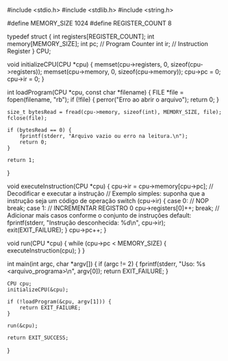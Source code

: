 #include <stdio.h>
#include <stdlib.h>
#include <string.h>


#define MEMORY_SIZE 1024
#define REGISTER_COUNT 8

typedef struct {
    int registers[REGISTER_COUNT];
    int memory[MEMORY_SIZE];
    int pc; // Program Counter
    int ir; // Instruction Register
} CPU;

void initializeCPU(CPU *cpu) {
    memset(cpu->registers, 0, sizeof(cpu->registers));
    memset(cpu->memory, 0, sizeof(cpu->memory));
    cpu->pc = 0;
    cpu->ir = 0;
}

int loadProgram(CPU *cpu, const char *filename) {
    FILE *file = fopen(filename, "rb");
    if (!file) {
        perror("Erro ao abrir o arquivo");
        return 0;
    }

    size_t bytesRead = fread(cpu->memory, sizeof(int), MEMORY_SIZE, file);
    fclose(file);

    if (bytesRead == 0) {
        fprintf(stderr, "Arquivo vazio ou erro na leitura.\n");
        return 0;
    }

    return 1;
}

void executeInstruction(CPU *cpu) {
    cpu->ir = cpu->memory[cpu->pc];
    // Decodificar e executar a instrução
    // Exemplo simples: suponha que a instrução seja um código de operação
    switch (cpu->ir) {
        case 0: // NOP
            break;
        case 1: // INCREMENTAR REGISTRO 0
            cpu->registers[0]++;
            break;
        // Adicionar mais casos conforme o conjunto de instruções
        default:
            fprintf(stderr, "Instrução desconhecida: %d\n", cpu->ir);
            exit(EXIT_FAILURE);
    }
    cpu->pc++;
}

void run(CPU *cpu) {
    while (cpu->pc < MEMORY_SIZE) {
        executeInstruction(cpu);
    }
}

int main(int argc, char *argv[]) {
    if (argc != 2) {
        fprintf(stderr, "Uso: %s <arquivo_programa>\n", argv[0]);
        return EXIT_FAILURE;
    }

    CPU cpu;
    initializeCPU(&cpu);

    if (!loadProgram(&cpu, argv[1])) {
        return EXIT_FAILURE;
    }

    run(&cpu);

    return EXIT_SUCCESS;
}